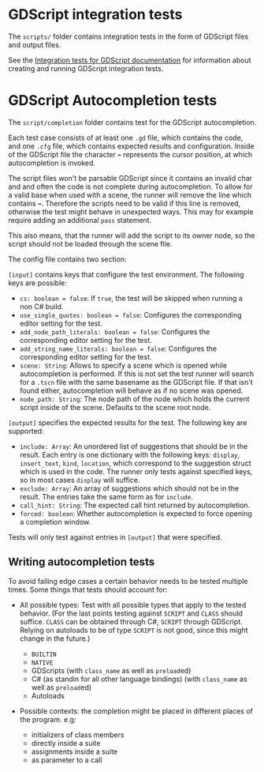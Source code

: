 # GDScript integration tests

The `scripts/` folder contains integration tests in the form of GDScript files
and output files.

See the
[Integration tests for GDScript documentation](https://docs.redotengine.org/en/latest/contributing/development/core_and_modules/unit_testing.html#integration-tests-for-gdscript)
for information about creating and running GDScript integration tests.

# GDScript Autocompletion tests

The `script/completion` folder contains test for the GDScript autocompletion.

Each test case consists of at least one `.gd` file, which contains the code, and one `.cfg` file, which contains expected results and configuration. Inside of the GDScript file the character `➡` represents the cursor position, at which autocompletion is invoked.

The script files won't be parsable GDScript since it contains an invalid char and and often the code is not complete during autocompletion. To allow for a valid base when used with a scene, the
runner will remove the line which contains `➡`. Therefore the scripts need to be valid if this line is removed, otherwise the test might behave in unexpected ways. This may for example require
adding an additional `pass` statement.

This also means, that the runner will add the script to its owner node, so the script should not be loaded through the scene file.

The config file contains two section:

`[input]` contains keys that configure the test environment. The following keys are possible:

- `cs: boolean = false`: If `true`, the test will be skipped when running a non C# build.
- `use_single_quotes: boolean = false`: Configures the corresponding editor setting for the test.
- `add_node_path_literals: boolean = false`: Configures the corresponding editor setting for the test.
- `add_string_name_literals: boolean = false`: Configures the corresponding editor setting for the test.
- `scene: String`: Allows to specify a scene which is opened while autocompletion is performed. If this is not set the test runner will search for a `.tscn` file with the same basename as the GDScript file. If that isn't found either, autocompletion will behave as if no scene was opened.
- `node_path: String`: The node path of the node which holds the current script inside of the scene. Defaults to the scene root node.

`[output]` specifies the expected results for the test. The following key are supported:

- `include: Array`: An unordered list of suggestions that should be in the result. Each entry is one dictionary with the following keys: `display`, `insert_text`, `kind`, `location`, which correspond to the suggestion struct which is used in the code. The runner only tests against specified keys, so in most cases `display` will suffice.
- `exclude: Array`: An array of suggestions which should not be in the result. The entries take the same form as for `include`.
- `call_hint: String`: The expected call hint returned by autocompletion.
- `forced: boolean`: Whether autocompletion is expected to force opening a completion window.

Tests will only test against entries in `[output]` that were specified.

## Writing autocompletion tests

To avoid failing edge cases a certain behavior needs to be tested multiple times. Some things that tests should account for:

- All possible types: Test with all possible types that apply to the tested behavior. (For the last points testing against `SCRIPT` and `CLASS` should suffice. `CLASS` can be obtained through C#, `SCRIPT` through GDScript. Relying on autoloads to be of type `SCRIPT` is not good, since this might change in the future.)

  - `BUILTIN`
  - `NATIVE`
  - GDScripts (with `class_name` as well as `preload`ed)
  - C# (as standin for all other language bindings) (with `class_name` as well as `preload`ed)
  - Autoloads

- Possible contexts: the completion might be placed in different places of the program. e.g:
  - initializers of class members
  - directly inside a suite
  - assignments inside a suite
  - as parameter to a call
